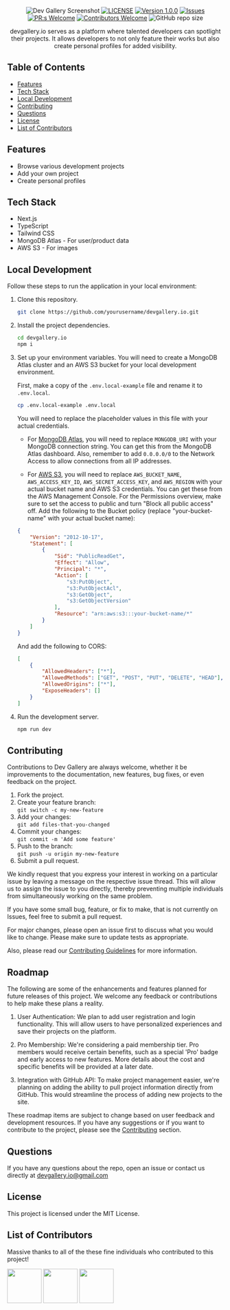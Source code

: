 <div align="center">

![Dev Gallery Screenshot](/public/devgallerybanner.png)
[![LICENSE](https://img.shields.io/badge/license-MIT-blue.svg)](LICENSE)
[![Version 1.0.0](https://img.shields.io/badge/Version-1.0.0-brightgreen.svg)](https://github.com/nikohoffren/devgallery.io/pulls)
[![Issues](https://img.shields.io/github/issues/nikohoffren/devgallery.io.svg?style=flat)](https://github.com/nikohoffren/devgallery.io/issues)
[![PR:s Welcome](https://img.shields.io/badge/PR:s-Welcome-green.svg)](https://github.com/nikohoffren/devgallery.io/pulls)
[![Contributors Welcome](https://img.shields.io/badge/Contributors-Welcome-green.svg)](https://github.com/nikohoffren/devgallery.io/pulls)
![GitHub repo size](https://img.shields.io/github/repo-size/nikohoffren/devgallery.io)

devgallery.io serves as a platform where talented developers can spotlight their projects. It allows developers to not only feature their works but also create personal profiles for added visibility.

</div>

## Table of Contents

-   [Features](#features)
-   [Tech Stack](#tech-stack)
-   [Local Development](#local-development)
-   [Contributing](#contributing)
-   [Questions](#questions)
-   [License](#license)
-   [List of Contributors](#list-of-contributors)

## Features

-   Browse various development projects
-   Add your own project
-   Create personal profiles

## Tech Stack

-   Next.js
-   TypeScript
-   Tailwind CSS
-   MongoDB Atlas - For user/product data
-   AWS S3 - For images

## Local Development

Follow these steps to run the application in your local environment:

1. Clone this repository.

    ```bash
    git clone https://github.com/yourusername/devgallery.io.git
    ```

2. Install the project dependencies.

    ```bash
    cd devgallery.io
    npm i
    ```

3. Set up your environment variables. You will need to create a MongoDB Atlas cluster and an AWS S3 bucket for your local development environment.

    First, make a copy of the `.env.local-example` file and rename it to `.env.local`.

    ```bash
    cp .env.local-example .env.local
    ```

    You will need to replace the placeholder values in this file with your actual credentials.

    - For [MongoDB Atlas](https://www.mongodb.com/cloud/atlas), you will need to replace `MONGODB_URI` with your MongoDB connection string. You can get this from the MongoDB Atlas dashboard. Also, remember to add `0.0.0.0/0` to the Network Access to allow connections from all IP addresses.

    - For [AWS S3](https://aws.amazon.com/s3/), you will need to replace `AWS_BUCKET_NAME`, `AWS_ACCESS_KEY_ID`, `AWS_SECRET_ACCESS_KEY`, and `AWS_REGION` with your actual bucket name and AWS S3 credentials. You can get these from the AWS Management Console. For the Permissions overview, make sure to set the access to public and turn "Block all public access" off. Add the following to the Bucket policy (replace "your-bucket-name" with your actual bucket name):

    ```json
    {
        "Version": "2012-10-17",
        "Statement": [
            {
                "Sid": "PublicReadGet",
                "Effect": "Allow",
                "Principal": "*",
                "Action": [
                    "s3:PutObject",
                    "s3:PutObjectAcl",
                    "s3:GetObject",
                    "s3:GetObjectVersion"
                ],
                "Resource": "arn:aws:s3:::your-bucket-name/*"
            }
        ]
    }
    ```

    And add the following to CORS:

    ```json
    [
        {
            "AllowedHeaders": ["*"],
            "AllowedMethods": ["GET", "POST", "PUT", "DELETE", "HEAD"],
            "AllowedOrigins": ["*"],
            "ExposeHeaders": []
        }
    ]
    ```

4. Run the development server.
    ```bash
    npm run dev
    ```

<a id="contributing"></a>

## Contributing

Contributions to Dev Gallery are always welcome, whether it be improvements to the documentation, new features, bug fixes, or even feedback on the project.

1. Fork the project.
2. Create your feature branch:
   <br>`git switch -c my-new-feature`
3. Add your changes:
   <br>`git add files-that-you-changed`
4. Commit your changes:
   <br>`git commit -m 'Add some feature'`
5. Push to the branch:
   <br>`git push -u origin my-new-feature`
6. Submit a pull request.

We kindly request that you express your interest in working on a particular issue by leaving a message on the respective issue thread. This will allow us to assign the issue to you directly, thereby preventing multiple individuals from simultaneously working on the same problem.

If you have some small bug, feature, or fix to make, that is not currently on Issues, feel free to submit a pull request.

For major changes, please open an issue first to discuss what you would like to change. Please make sure to update tests as appropriate.

Also, please read our [Contributing Guidelines](CONTRIBUTING.md) for more information.

## Roadmap

The following are some of the enhancements and features planned for future releases of this project. We welcome any feedback or contributions to help make these plans a reality.

1. User Authentication: We plan to add user registration and login functionality. This will allow users to have personalized experiences and save their projects on the platform.

2. Pro Membership: We're considering a paid membership tier. Pro members would receive certain benefits, such as a special 'Pro' badge and early access to new features. More details about the cost and specific benefits will be provided at a later date.

3. Integration with GitHub API: To make project management easier, we're planning on adding the ability to pull project information directly from GitHub. This would streamline the process of adding new projects to the site.

These roadmap items are subject to change based on user feedback and development resources. If you have any suggestions or if you want to contribute to the project, please see the [Contributing](#contributing) section.

## Questions

If you have any questions about the repo, open an issue or contact us directly at devgallery.io@gmail.com

## License

This project is licensed under the MIT License.

## List of Contributors

Massive thanks to all of the these fine individuals who contributed to this project!

<a href="https://github.com/Josepi161"><img src="https://images.weserv.nl/?url=https://avatars.githubusercontent.com/u/120115165?v=4&h=300&w=300&fit=cover&mask=circle&maxage=7d" width="80px"/></a>
<a href="https://github.com/Luega"><img src="https://images.weserv.nl/?url=https://avatars.githubusercontent.com/u/90217066?v=4&h=300&w=300&fit=cover&mask=circle&maxage=7d" width="80px"/></a>
<a href="https://github.com/ducksblock"><img src="https://images.weserv.nl/?url=https://avatars.githubusercontent.com/u/105146670?v=4&h=300&w=300&fit=cover&mask=circle&maxage=7d" width="80px"/></a>
